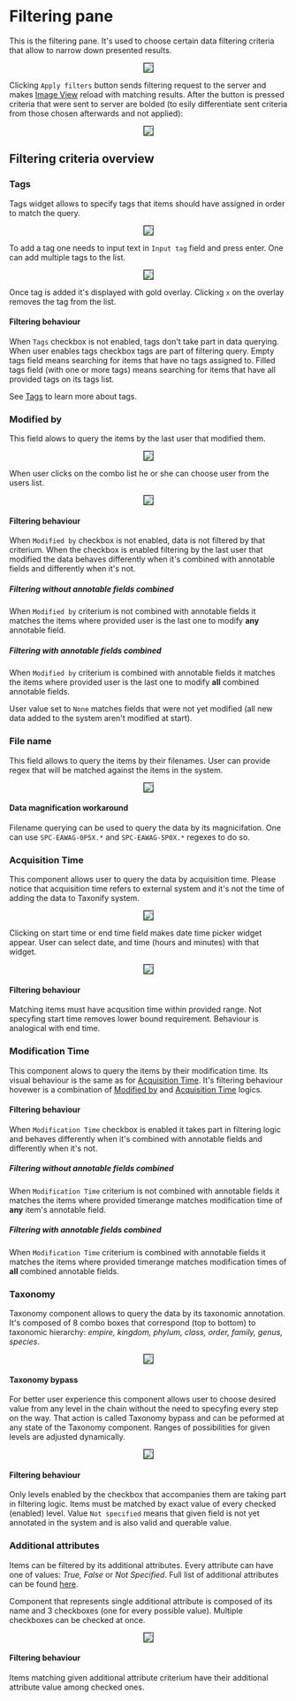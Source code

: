 # Filtering pane

This is the filtering pane. It's used to choose certain data filtering criteria that allow to narrow down presented results.

<p align="center">
  <img src="static/filtering_pane_plain.png" border=1>
</p>

Clicking `Apply filters` button sends filtering request to the server and makes [Image View](../image_view/README.md) reload with matching results. After the button is pressed criteria that were sent to server are bolded (to esily differentiate sent criteria from those chosen afterwards and not applied):

<p align="center">
  <img src="static/filtering_pane_bolding.gif" border=1>
</p>


## Filtering criteria overview

### Tags

Tags widget allows to specify tags that items should have assigned in order to match the query.

<p align="center">
  <img src="static/filtering_pane_tags.png" border=1>
</p>

To add a tag one needs to input text in `Input tag` field and press enter. One can add multiple tags to the list.

<p align="center">
  <img src="static/filtering_pane_tags_added.png" border=1>
</p>

Once tag is added it's displayed with gold overlay. Clicking `x` on the overlay removes the tag from the list.

#### Filtering behaviour
When `Tags` checkbox is not enabled, tags don't take part in data querying.
When user enables tags checkbox tags are part of filtering query. Empty tags field means searching for items that have no tags assigned to. Filled tags field (with one or more tags) means searching for items that have all provided tags on its tags list.

See [Tags](../tags/README.md) to learn more about tags.

### Modified by

This field alows to query the items by the last user that modified them.

<p align="center">
  <img src="static/filtering_pane_modified_by.png" border=1>
</p>

When user clicks on the combo list he or she can choose user from the users list.

<p align="center">
  <img src="static/filtering_pane_modified_by_active.png" border=1>
</p>

#### Filtering behaviour

When `Modified by` checkbox is not enabled, data is not filtered by that criterium. When the checkbox is enabled filtering by the last user that modified the data behaves differently when it's combined with annotable fields and differently when it's not.

##### Filtering without annotable fields combined
When `Modified by` criterium is not combined with annotable fields it matches the items where provided user is the last one to modify __any__ annotable field.

##### Filtering with annotable fields combined
When `Modified by` criterium is combined with annotable fields it matches the items where provided user is the last one to modify __all__ combined annotable fields.

User value set to `None` matches fields that were not yet modified (all new data added to the system aren't modified at start).

### File name

This field allows to query the items by their filenames. User can provide regex that will be matched against the items in the system.

<p align="center">
  <img src="static/filtering_pane_filename.png" border=1>
</p>

#### Data magnification workaround
Filename querying can be used to query the data by its magnicifation. One can use `SPC-EAWAG-0P5X.*` and `SPC-EAWAG-5P0X.*` regexes to do so.

### Acquisition Time

This component allows user to query the data by acquisition time. Please notice that acquisition time refers to external system and it's not the time of adding the data to Taxonify system.

<p align="center">
  <img src="static/filtering_pane_acquisition_time.png" border=1>
</p>

Clicking on start time or end time field makes date time picker widget appear. User can select date, and time (hours and minutes) with that widget.

<p align="center">
  <img src="static/filtering_pane_acquisition_time_active.png" border=1>
</p>

#### Filtering behaviour

Matching items must have acqusition time within provided range. Not specyfing start time removes lower bound requirement. Behaviour is analogical with end time.

### Modification Time

This component alows to query the items by their modification time. Its visual behaviour is the same as for [Acquisition Time](#acquisition-time). It's filtering behaviour hovewer is a combination of [Modified by](#modified-by) and [Acquisition Time](#acquisition-time) logics.

#### Filtering behaviour

When `Modification Time` checkbox is enabled it takes part in filtering logic and behaves differently when it's combined with annotable fields and differently when it's not.

##### Filtering without annotable fields combined

When `Modification Time` criterium is not combined with annotable fields it matches the items where provided timerange matches modification time of __any__ item's annotable field.

##### Filtering with annotable fields combined

When `Modification Time` criterium is combined with annotable fields it matches the items where provided timerange matches modification times of __all__ combined annotable fields.

### Taxonomy

Taxonomy component allows to query the data by its taxonomic annotation. It's composed of 8 combo boxes that correspond (top to bottom) to taxonomic hierarchy: _empire, kingdom, phylum, class, order, family, genus, species_.

<p align="center">
  <img src="static/filtering_pane_taxonomy_plain.png" border=1>
</p>

#### Taxonomy bypass

For better user experience this component allows user to choose desired value from any level in the chain without the need to specyfing every step on the way. That action is called Taxonomy bypass and can be peformed at any state of the Taxonomy component. Ranges of possibilities for given levels are adjusted dynamically.

<p align="center">
  <img src="static/filtering_pane_taxonomy_bypass.gif" border=1>
</p>

#### Filtering behaviour
Only levels enabled by the checkbox that accompanies them are taking part in filtering logic. Items must be matched by exact value of every checked (enabled) level.
Value `Not specified` means that given field is not yet annotated in the system and is also valid and querable value.

### Additional attributes

Items can be filtered by its additional attributes. Every attribute can have one of values: _True, False_ or _Not Specified_. Full list of additional attributes can be found [here](../additional_attributes/README.md).

Component that represents single additional attribute is composed of its name and 3 checkboxes (one for every possible value). Multiple checkboxes can be checked at once.

<p align="center">
  <img src="static/filtering_pane_additional_attributes.png" border=1>
</p>

#### Filtering behaviour
Items matching given additional attribute criterium have their additional attribute value among checked ones.
